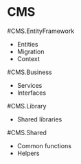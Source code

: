 # CMS

#CMS.EntityFramework
- Entities
- Migration
- Context

#CMS.Business
- Services
- Interfaces

#CMS.Library
- Shared libraries

#CMS.Shared
- Common functions
- Helpers